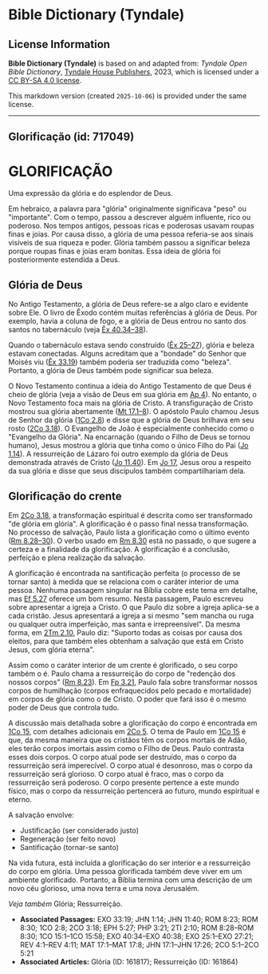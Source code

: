 # Bible Dictionary (Tyndale)

## License Information

**Bible Dictionary (Tyndale)** is based on and adapted from: _Tyndale Open Bible Dictionary_, [Tyndale House Publishers](https://tyndaleopenresources.com/), 2023, which is licensed under a [CC BY-SA 4.0 license](https://creativecommons.org/licenses/by-sa/4.0/legalcode.en).

This markdown version (created `2025-10-06`) is provided under the same license.



--------------------------------

## Glorificação (id: 717049)

GLORIFICAÇÃO
============

Uma expressão da glória e do esplendor de Deus.

Em hebraico, a palavra para "glória" originalmente significava "peso" ou "importante". Com o tempo, passou a descrever alguém influente, rico ou poderoso. Nos tempos antigos, pessoas ricas e poderosas usavam roupas finas e joias. Por causa disso, a glória de uma pessoa referia\-se aos sinais visíveis de sua riqueza e poder. Glória também passou a significar beleza porque roupas finas e joias eram bonitas. Essa ideia de glória foi posteriormente estendida a Deus.

Glória de Deus
--------------

No Antigo Testamento, a glória de Deus refere\-se a algo claro e evidente sobre Ele. O livro de Êxodo contém muitas referências à glória de Deus. Por exemplo, havia a coluna de fogo, e a glória de Deus entrou no santo dos santos no tabernáculo (veja [Êx 40\.34–38](https://ref.ly/Exod40:34-Exod40:38)).

Quando o tabernáculo estava sendo construído ([Êx 25–27](https://ref.ly/Exod25:1-Exod27:21)), glória e beleza estavam conectadas. Alguns acreditam que a "bondade" do Senhor que Moisés viu ([Êx 33\.19](https://ref.ly/Exod33:19)) também poderia ser traduzida como "beleza". Portanto, a glória de Deus também pode significar sua beleza.

O Novo Testamento continua a ideia do Antigo Testamento de que Deus é cheio de glória (veja a visão de Deus em sua glória em [Ap 4](https://ref.ly/Rev4:1-Rev4:11)). No entanto, o Novo Testamento foca mais na glória de Cristo. A transfiguração de Cristo mostrou sua glória abertamente ([Mt 17\.1–8](https://ref.ly/Matt17:1-Matt17:8)). O apóstolo Paulo chamou Jesus de Senhor da glória ([1Co 2\.8](https://ref.ly/1Cor2:8)) e disse que a glória de Deus brilhava em seu rosto ([2Co 3\.18](https://ref.ly/2Cor3:18)). O Evangelho de João é especialmente conhecido como o "Evangelho da Glória". Na encarnação (quando o Filho de Deus se tornou humano), Jesus mostrou a glória que tinha como o único Filho do Pai ([Jo 1\.14](https://ref.ly/John1:14)). A ressurreição de Lázaro foi outro exemplo da glória de Deus demonstrada através de Cristo ([Jo 11\.40](https://ref.ly/John11:40)). Em [Jo 17](https://ref.ly/John17:1-John17:26), Jesus orou a respeito da sua glória e disse que seus discípulos também compartilhariam dela.

Glorificação do crente
----------------------

Em [2Co 3\.18](https://ref.ly/2Cor3:18), a transformação espiritual é descrita como ser transformado "de glória em glória". A glorificação é o passo final nessa transformação. No processo de salvação, Paulo lista a glorificação como o último evento ([Rm 8\.28–30](https://ref.ly/Rom8:28-Rom8:30)). O verbo usado em [Rm 8\.30](https://ref.ly/Rom8:30) está no passado, o que sugere a certeza e a finalidade da glorificação. A glorificação é a conclusão, perfeição e plena realização da salvação.

A glorificação é encontrada na santificação perfeita (o processo de se tornar santo) à medida que se relaciona com o caráter interior de uma pessoa. Nenhuma passagem singular na Bíblia cobre este tema em detalhe, mas [Ef 5\.27](https://ref.ly/Eph5:27) oferece um bom resumo. Nesta passagem, Paulo escreveu sobre apresentar a igreja a Cristo. O que Paulo diz sobre a igreja aplica\-se a cada cristão. Jesus apresentará a igreja a si mesmo "sem mancha ou ruga ou qualquer outra imperfeição, mas santa e irrepreensível". Da mesma forma, em [2Tm 2\.10](https://ref.ly/2Tim2:10), Paulo diz: "Suporto todas as coisas por causa dos eleitos, para que também eles obtenham a salvação que está em Cristo Jesus, com glória eterna".

Assim como o caráter interior de um crente é glorificado, o seu corpo também o é. Paulo chama a ressurreição do corpo de "redenção dos nossos corpos" ([Rm 8\.23](https://ref.ly/Rom8:23)). Em [Fp 3\.21](https://ref.ly/Phil3:21), Paulo fala sobre transformar nossos corpos de humilhação (corpos enfraquecidos pelo pecado e mortalidade) em corpos de glória como o de Cristo. O poder que fará isso é o mesmo poder de Deus que controla tudo.

A discussão mais detalhada sobre a glorificação do corpo é encontrada em [1Co 15](https://ref.ly/1Cor15:1-1Cor15:58), com detalhes adicionais em [2Co 5](https://ref.ly/2Cor5:1-2Cor5:21). O tema de Paulo em [1Co 15](https://ref.ly/1Cor15:1-1Cor15:58) é que, da mesma maneira que os cristãos têm os corpos mortais de Adão, eles terão corpos imortais assim como o Filho de Deus. Paulo contrasta esses dois corpos. O corpo atual pode ser destruído, mas o corpo da ressurreição será imperecível. O corpo atual é desonroso, mas o corpo da ressurreição será glorioso. O corpo atual é fraco, mas o corpo da ressurreição será poderoso. O corpo presente pertence a este mundo físico, mas o corpo da ressurreição pertencerá ao futuro, mundo espiritual e eterno.

A salvação envolve:

* Justificação (ser considerado justo)
* Regeneração (ser feito novo)
* Santificação (tornar\-se santo)

Na vida futura, está incluída a glorificação do ser interior e a ressurreição do corpo em glória. Uma pessoa glorificada também deve viver em um ambiente glorificado. Portanto, a Bíblia termina com uma descrição de um novo céu glorioso, uma nova terra e uma nova Jerusalém.

*Veja também* Glória; Ressurreição.

* **Associated Passages:** EXO 33:19; JHN 1:14; JHN 11:40; ROM 8:23; ROM 8:30; 1CO 2:8; 2CO 3:18; EPH 5:27; PHP 3:21; 2TI 2:10; ROM 8:28–ROM 8:30; 1CO 15:1–1CO 15:58; EXO 40:34–EXO 40:38; EXO 25:1–EXO 27:21; REV 4:1–REV 4:11; MAT 17:1–MAT 17:8; JHN 17:1–JHN 17:26; 2CO 5:1–2CO 5:21
* **Associated Articles:** Glória (ID: 161817); Ressurreição (ID: 161864)

